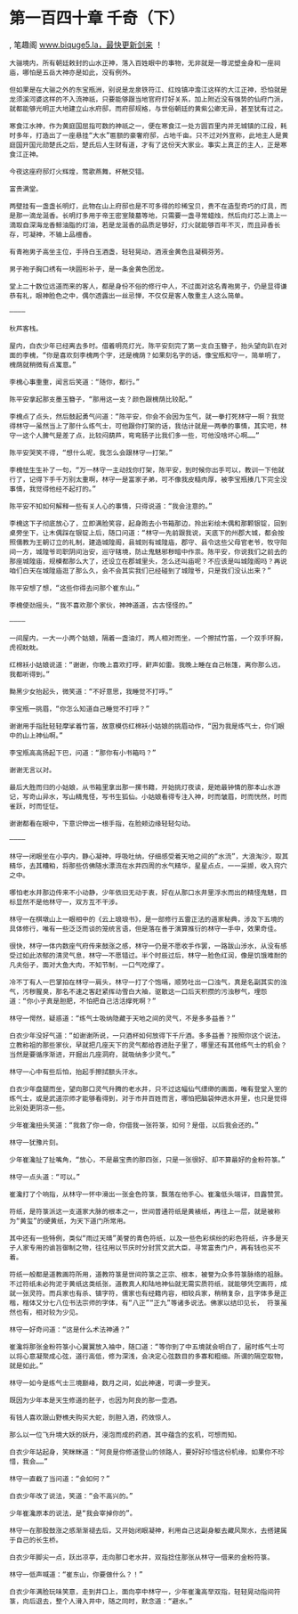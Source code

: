 # 第一百四十章 千奇（下）
, 笔趣阁 www.biquge5.la，最快更新剑来 ！

    大骊境内，所有朝廷敕封的山水正神，落入百姓眼中的事物，无非就是一尊泥塑金身和一座祠庙，哪怕是五岳大神亦是如此，没有例外。

    但如果是在大骊之外的东宝瓶洲，别说是龙泉铁符江、红烛镇冲澹江这样的大江正神，恐怕就是龙须溪河婆这样的不入流神祇，只要能够跟当地官府打好关系，加上附近没有强势的仙府门派，就都能够光明正大地建立山水府邸，而府邸规格，与世俗朝廷的黄紫公卿无异，甚至犹有过之。

    寒食江水神，作为黄庭国屈指可数的神祇之一，便在寒食江一处方圆百里内并无城镇的江段，耗时多年，打造出了一座悬挂“大水”匾额的豪奢府邸，占地千亩。只不过对外宣称，此地主人是黄庭国开国元勋楚氏之后，楚氏后人生财有道，才有了这份天大家业。事实上真正的主人，正是寒食江正神。

    今夜这座府邸灯火辉煌，莺歌燕舞，杯觥交错。

    富贵满堂。

    两壁挂有一盏盏长明灯，此物在山上府邸也是不可多得的珍稀宝贝，贵不在造型奇巧的灯具，而是那一滴龙涎香。长明灯多用于帝王密室陵墓等地，只需要一盏寻常蜡烛，然后向灯芯上滴上一滴取自深海龙香鲸油脂的灯油，若是龙涎香的品质足够好，灯火就能够百年不灭，而且异香长存，可凝神，不输上品檀香。

    有青袍男子高坐主位，手持白玉酒盏，轻轻晃动，酒液金黄色且凝稠芬芳。

    男子袍子胸口绣有一块圆形补子，是一条金黄色团龙。

    堂上二十数位远道而来的客人，都是身份不俗的修行中人，不过面对这名青袍男子，仍是显得谦恭有礼，眼神脸色之中，偶尔透露出一丝忌惮，不仅仅是客人敬重主人这么简单。

    ————

    秋芦客栈。

    屋内，白衣少年已经离去多时。借着明亮灯光，陈平安刻完了第一支白玉簪子，抬头望向趴在对面的李槐，“你是喜欢刻李槐两个字，还是槐荫？如果刻名字的话，像宝瓶和守一，简单明了，槐荫就稍微有点寓意。”

    李槐心事重重，闻言后笑道：“随你，都行。”

    陈平安拿起那支墨玉簪子，“那用这一支？颜色跟槐荫比较配。”

    李槐点了点头，然后鼓起勇气问道：“陈平安，你会不会因为生气，就一拳打死林守一啊？我觉得林守一虽然当上了那什么练气士，可他跟你打架的话，我估计就是一两拳的事情，其实吧，林守一这个人脾气是差了点，比较闷葫芦，弯弯肠子比我们多一些，可他没啥坏心啊……”

    陈平安哭笑不得，“想什么呢，我怎么会跟林守一打架。”

    李槐怯生生补了一句，“万一林守一主动找你打架，陈平安，到时候你出手可以，教训一下他就行了，记得下手千万别太重啊，林守一是富家子弟，可不像我皮糙肉厚，被李宝瓶揍几下完全没事情，我觉得他经不起打的。”

    陈平安不知如何解释一些有关人心的事情，只得说道：“我会注意的。”

    李槐这下子彻底放心了，立即满脸笑容，起身跑去小书箱那边，拎出彩绘木偶和那颗银锭，回到桌旁坐下，让木偶踩在银锭上后，随口问道：“林守一先前跟我说，天底下的州郡大城，都会按照儒教为王朝订立的礼制，建造城隍阁，县城则有城隍庙，郡守、县令这些父母官老爷，牧守阳间一方，城隍爷司职阴间治安，巡守辖境，防止鬼魅邪秽暗中作祟。陈平安，你说我们之前去的那座城隍庙，规模都那么大了，还设立在郡城里头，怎么还叫庙呢？不应该是叫城隍阁吗？再说咱们白天在城隍庙逛了那么久，会不会其实我们已经碰到了城隍爷，只是我们没认出来？”

    陈平安想了想，“这些你得去问那个崔东山。”

    李槐使劲摇头，“我不喜欢那个家伙，神神道道，古古怪怪的。”

    ————

    一间屋内，一大一小两个姑娘，隔着一盏油灯，两人相对而坐，一个擦拭竹笛，一个双手环胸，虎视眈眈。

    红棉袄小姑娘说道：“谢谢，你晚上喜欢打呼，鼾声如雷。我晚上睡在自己帐篷，离你那么远，我都听得到。”

    黝黑少女抬起头，微笑道：“不好意思，我睡觉不打呼。”

    李宝瓶一挑眉，“你怎么知道自己睡觉不打呼？”

    谢谢用手指肚轻轻摩挲着竹笛，故意模仿红棉袄小姑娘的挑眉动作，“因为我是练气士，你们眼中的山上神仙啊。”

    李宝瓶高高扬起下巴，问道：“那你有小书箱吗？”

    谢谢无言以对。

    最后大胜而归的小姑娘，从书箱里拿出那一摞书籍，开始挑灯夜读，是她最钟情的那本山水游记，写奇山异水，写山精鬼怪，写书生狐仙。小姑娘看得专注入神，时而皱眉，时而恍然，时而雀跃，时而怔怔。

    谢谢都看在眼中，下意识伸出一根手指，在脸颊边缘轻轻勾动。

    ————

    林守一闭眼坐在小亭内，静心凝神，呼吸吐纳，仔细感受着天地之间的“水流”，大浪淘沙，取其精华，去其糟粕，将那些仿佛随水漂流在水井四周的水气精华，星星点点，一一采撷，收入窍穴之中。

    哪怕老水井那边传来不小动静，少年依旧无动于衷，好在从那口水井里浮水而出的精怪鬼魅，目标显然不是他林守一，双方互不干涉。

    林守一在棋墩山上一眼相中的《云上琅琅书》，是一部修行五雷正法的道家秘典，涉及下五境的具体修行，唯有一些泛泛而谈的笼统言语，但是落在善于演算推衍的林守一手中，效果奇佳。

    很快，林守一体内数座气府传来鼓涨之感，林守一仍是不愿收手作罢，一路跋山涉水，从没有感受过如此浓郁的清灵气息，林守一不愿错过。半个时辰过后，林守一脸色红润，像是饥饿难耐的凡夫俗子，面对大鱼大肉，不知节制，一口气吃撑了。

    冷不丁有人一巴掌拍在林守一肩头，林守一打了个饱嗝，顺势吐出一口浊气，真是名副其实的浊气，污秽腥臭，那名不速之客赶紧挥动雪白大袖，驱散这一口后天积攒的污浊秽气，埋怨道：“你小子真是胆肥，不怕把自己活活撑死啊？”

    林守一愕然，疑惑道：“练气士吸纳隐藏于天地之间的灵气，不是多多益善？”

    白衣少年没好气道：“如谢谢所说，一只酒杯如何放得下千斤酒。多多益善？按照你这个说法，立教称祖的那些家伙，早就把几座天下的灵气都给吞进肚子里了，哪里还有其他练气士的机会？当然是要循序渐进，开掘出几座洞府，就吸纳多少灵气。”

    林守一心中有些后怕，抬起手擦拭额头汗水。

    白衣少年盘腿而坐，望向那口灵气升腾的老水井，只不过这幅仙气缥缈的画面，唯有登堂入室的练气士，或是武道宗师才能够看得到，对于市井百姓而言，哪怕把脑袋伸进水井里，也只是觉得比别处更阴凉一些。

    少年崔瀺扭头笑道：“我救了你一命，你借我一张符箓，如何？是借，以后我会还的。”

    林守一犹豫片刻。

    少年崔瀺扯了扯嘴角，“放心，不是最宝贵的那四张，只是一张很好、却不算最好的金粉符箓。”

    林守一点头道：“可以。”

    崔瀺打了个响指，从林守一怀中滑出一张金色符箓，飘落在他手心。崔瀺低头端详，目露赞赏。

    符纸，是符箓派这一支道家大脉的根本之一，世间普通符纸是黄裱纸，再往上一层，就是被称为“黄玺”的硬黄纸，为天下道门所常用。

    其中还有一些特例，类似“雨过天晴”美誉的青色符纸，以及一些色彩缤纷的彩色符纸，许多是天子人家专用的谕旨御制之物，往往用以节庆时分封赏文武大臣，寻常富贵门户，再有钱也买不着。

    符纸一般都是道教画符所用，道教符箓是世间符箓之正宗、根本，被誉为众多符箓脉络的祖脉。不过符纸未必拘泥于黄纸这类纸张，道教真人和陆地神仙就无需实质符纸，就能够凭空画符，成就一张灵符。而兵家也有杀、镇字符，儒家也有经籍内容，相较兵家，稍稍复杂，且字体多是正楷，楷体又分七八位书法宗师的字体，有“八正”“正九”等诸多说法。佛家以结印见长， 符箓虽然也有，相对较为少见。

    林守一好奇问道：“这是什么术法神通？”

    崔瀺将那张金粉符箓小心翼翼放入袖中，随口道：“等你到了中五境就会明白了，届时练气士可以将心意凝聚成心弦，道行高低，修为深浅，会决定心弦数目的多寡和粗细。所谓的隔空取物，就是如此。”

    林守一如今是练气士三境巅峰，数月之间，如此神速，可谓一步登天。

    既因为少年本是天生修道的胚子，也因为阿良的那一壶酒。

    有钱人喜欢跟山野樵夫购买大蛇，剖胆入酒，药效惊人。

    那么以一位飞升境大妖的妖丹，浸泡而成的药酒，其中蕴含的玄机，可想而知。

    白衣少年站起身，笑眯眯道：“阿良是你修道登山的领路人，要好好珍惜这份机缘，如果你不珍惜，我会……”

    林守一直截了当问道：“会如何？”

    白衣少年改了说法，笑道：“会不高兴的。”

    少年崔瀺原本的说法，是“我会宰掉你的”。

    林守一在那股鼓涨之感渐渐褪去后，又开始闭眼凝神，利用自己这副身躯去藏风聚水，去搭建属于自己的长生桥。

    白衣少年脚尖一点，跃出凉亭，走向那口老水井，双指捻住那张从林守一借来的金粉符箓。

    林守一低声喊道：“崔东山，你要做什么？！”

    白衣少年满脸玩味笑意，走到井口上，面向亭中林守一，少年崔瀺高举双指，轻轻晃动指间符箓，向后退去，整个人滑入井中，随之同时，默念道：“避水。”